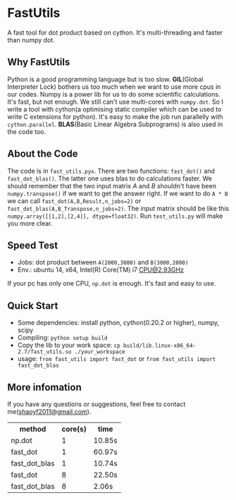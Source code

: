 FastUtils
=============================
A fast tool for dot product based on cython. It's multi-threading and faster than numpy dot.

Why FastUtils
---------------------
Python is a good programming language but is too slow. 
**GIL**(Global Interpreter Lock) bothers us too much when we want to use more cpus in our codes.
Numpy is a power lib for us to do some scientific calculations. It's fast, but not enough.
We still can't use multi-cores with `numpy.dot`. 
So I write a tool with cython(a optimising static compiler which can be used to write C extensions for python).
It's easy to make the job run parallelly with `cython.parallel`.
**BLAS**(Basic Linear Algebra Subprograms) is also used in the code too.

About the Code
---------------------
The code is in `fast_utils.pyx`. There are two functions: `fast_dot()` and `fast_dot_blas()`. 
The latter one uses blas to do calculations faster. We should remember that 
the two input matrix *A* and *B* shouldn't have been `numpy.transpose()` if we want to get the answer
right. If we want to do `A * B` we can call `fast_dot(A,B,Result,n_jobs=2)` or 
`fast_dot_blas(A,B_Transpose,n_jobs=2)`. 
The input matrix should be like this `numpy.array([[1,2],[2,4]], dtype=float32)`.
Run `test_utils.py` will make you more clear. 

Speed Test
----------------------
* Jobs: dot product between `A(2000,3000)` and `B(3000,2000)`
* Env.: ubuntu 14, x64, Intel(R) Core(TM) i7 CPU@2.93GHz

<table class="table table-bordered table-striped table-condensed">
<tr>
	<th>method</th>
	<th>core(s)</th>
	<th>time</th>
</tr><tr>
	<td>np.dot</td>
	<td>1</td>
	<td>10.85s</td>
</tr><tr>
	<td>fast_dot</td>
	<td>1</td>
	<td>60.97s</td>
</tr><tr>
	<td>fast_dot_blas</td>
	<td>1</td>
	<td>10.74s</td>
</tr><tr>
	<td>fast_dot</td>
	<td>8</td>
	<td>22.50s</td>
</tr><tr>
	<td>fast_dot_blas</td>
	<td>8</td>
	<td>2.06s</td>
</tr>

If your pc has only one CPU, `np.dot` is enough. It's fast and easy to use. 

Quick Start
----------------------
* Some dependencies: install python, cython(0.20.2 or higher), numpy, scipy 
* Compiling: `python setup build`
* Copy the lib to your work space: `cp build/lib.linux-x86_64-2.7/fast_utils.so ./your_workspace` 
* usage: `from fast_utils import fast_dot` or `from fast_utils import fast_dot_blas`

More infomation
---------------------
If you have any questions or suggestions, feel free to contact me(shaoyf2011@gmail.com).

